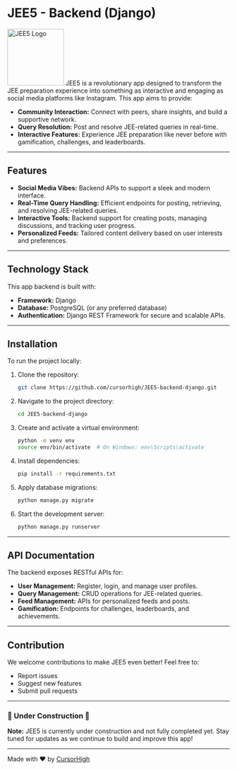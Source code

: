 

# JEE5 - Backend (Django)
<img src="https://i.ibb.co/NCZNHrB/icon.png" alt="JEE5 Logo" width="128" height="128" />
JEE5 is a revolutionary app designed to transform the JEE preparation experience into something as interactive and engaging as social media platforms like Instagram. This app aims to provide:

- **Community Interaction:** Connect with peers, share insights, and build a supportive network.
- **Query Resolution:** Post and resolve JEE-related queries in real-time.
- **Interactive Features:** Experience JEE preparation like never before with gamification, challenges, and leaderboards.

---

## Features

- **Social Media Vibes:** Backend APIs to support a sleek and modern interface.
- **Real-Time Query Handling:** Efficient endpoints for posting, retrieving, and resolving JEE-related queries.
- **Interactive Tools:** Backend support for creating posts, managing discussions, and tracking user progress.
- **Personalized Feeds:** Tailored content delivery based on user interests and preferences.

---

## Technology Stack

This app backend is built with:
- **Framework:** Django
- **Database:** PostgreSQL (or any preferred database)
- **Authentication:** Django REST Framework for secure and scalable APIs.

---

## Installation

To run the project locally:
1. Clone the repository:
   ```bash
   git clone https://github.com/cursorhigh/JEE5-backend-django.git
   ```
2. Navigate to the project directory:
   ```bash
   cd JEE5-backend-django
   ```
3. Create and activate a virtual environment:
   ```bash
   python -m venv env
   source env/bin/activate  # On Windows: env\Scripts\activate
   ```
4. Install dependencies:
   ```bash
   pip install -r requirements.txt
   ```
5. Apply database migrations:
   ```bash
   python manage.py migrate
   ```
6. Start the development server:
   ```bash
   python manage.py runserver
   ```

---

## API Documentation

The backend exposes RESTful APIs for:
- **User Management:** Register, login, and manage user profiles.
- **Query Management:** CRUD operations for JEE-related queries.
- **Feed Management:** APIs for personalized feeds and posts.
- **Gamification:** Endpoints for challenges, leaderboards, and achievements.

---

## Contribution

We welcome contributions to make JEE5 even better! Feel free to:
- Report issues
- Suggest new features
- Submit pull requests

---

### 🚧 Under Construction 🚧

**Note:** JEE5 is currently under construction and not fully completed yet. Stay tuned for updates as we continue to build and improve this app!

---

Made with ❤️ by [CursorHigh](https://github.com/cursorhigh)
